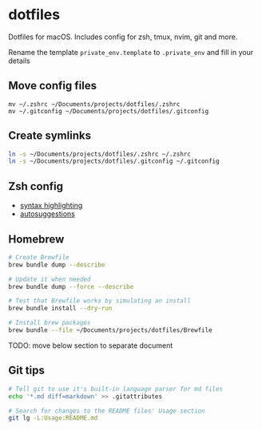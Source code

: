 # dotfiles

Dotfiles for macOS.
Includes config for zsh, tmux, nvim, git and more.

Rename the template `private_env.template` to `.private_env` and fill in your details

## Move config files

`mv ~/.zshrc ~/Documents/projects/dotfiles/.zshrc`<br>
`mv ~/.gitconfig ~/Documents/projects/dotfiles/.gitconfig`

## Create symlinks

```BASH
ln -s ~/Documents/projects/dotfiles/.zshrc ~/.zshrc
ln -s ~/Documents/projects/dotfiles/.gitconfig ~/.gitconfig
```

## Zsh config

- [syntax highlighting](https://github.com/zsh-users/zsh-syntax-highlighting)
- [autosuggestions](https://github.com/zsh-users/zsh-autosuggestions)

## Homebrew

```BASH
# Create Brewfile
brew bundle dump --describe

# Update it when needed
brew bundle dump --force --describe

# Test that Brewfile works by simulating an install
brew bundle install --dry-run

# Install brew packages
brew bundle --file ~/Documents/projects/dotfiles/Brewfile
```

TODO: move below section to separate document

## Git tips

```BASH
# Tell git to use it's built-in language parser for md files
echo '*.md diff=markdown' >> .gitattributes

# Search for changes to the README files' Usage section
git lg -L:Usage:README.md
```
